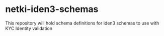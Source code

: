 # netki-iden3-schemas
This repository will hold schema definitions for iden3 schemas to use with KYC Identity validation
